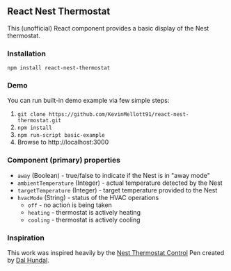 ## React Nest Thermostat
This (unofficial) React component provides a basic display of the Nest thermostat.

### Installation
```
npm install react-nest-thermostat
```

### Demo
You can run built-in demo example via few simple steps:<br />
1. `git clone https://github.com/KevinMellott91/react-nest-thermostat.git`<br />
2. `npm install`<br />
3. `npm run-script basic-example`<br />
4. Browse to http://localhost:3000

### Component (primary) properties
- `away` (Boolean) - true/false to indicate if the Nest is in "away mode"
- `ambientTemperature` (Integer) - actual temperature detected by the Nest
- `targetTemperature` (Integer) - target temperature provided to the Nest
- `hvacMode` (String) - status of the HVAC operations
  - `off` - no action is being taken
  - `heating` - thermostat is actively heating
  - `cooling` - thermostat is actively cooling

### Inspiration
This work was inspired heavily by the [Nest Thermostat Control](http://codepen.io/dalhundal/pen/KpabZB/) Pen created by [Dal Hundal](http://codepen.io/dalhundal/).
